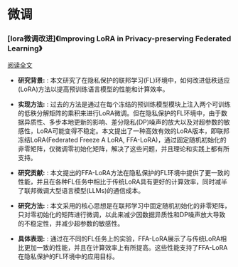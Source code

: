 # 微调

### [lora微调改进]《Improving LoRA in Privacy-preserving Federated Learning》

 [阅读全文](http://arxiv.org/abs/2403.12313v1)

- **研究背景:** : 本文研究了在隐私保护的联邦学习(FL)环境中，如何改进低秩适应(LoRA)方法以提高预训练语言模型的性能和计算效率。

- **实现方法:** : 过去的方法是通过在每个冻结的预训练模型模块上注入两个可训练的低秩分解矩阵的乘积来进行LoRA微调。但在隐私保护的FL环境中，由于数据异质性、多步本地更新的影响、差分隐私(DP)噪声的放大以及对超参数的敏感性，LoRA可能变得不稳定。本文提出了一种高效有效的LoRA版本，即联邦冻结LoRA(Federated Freeze A LoRA, FFA-LoRA)，通过固定随机初始化的非零矩阵，仅微调零初始化矩阵，解决了这些问题，并且理论和实践上都有所支持。

- **研究贡献:** : 本文提出的FFA-LoRA方法在隐私保护的FL环境中提供了更一致的性能，并且在各种FL任务中相比于传统LoRA具有更好的计算效率，同时减半了联邦微调大型语言模型(LLMs)的通信成本。

- **研究方法:** : 本文采用的核心思想是在联邦学习中固定随机初始化的非零矩阵，只对零初始化的矩阵进行微调，以此来减少因数据异质性和DP噪声放大导致的不稳定性，并减少超参数的敏感性。

- **具体表现:** : 通过在不同的FL任务上的实验，FFA-LoRA展示了与传统LoRA相比更加一致的性能，并且在计算效率上有所提高。这些性能支持了FFA-LoRA在隐私保护的FL环境中的应用目标。
